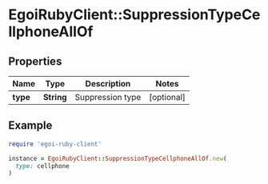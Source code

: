 # EgoiRubyClient::SuppressionTypeCellphoneAllOf

## Properties

| Name | Type | Description | Notes |
| ---- | ---- | ----------- | ----- |
| **type** | **String** | Suppression type | [optional] |

## Example

```ruby
require 'egoi-ruby-client'

instance = EgoiRubyClient::SuppressionTypeCellphoneAllOf.new(
  type: cellphone
)
```

